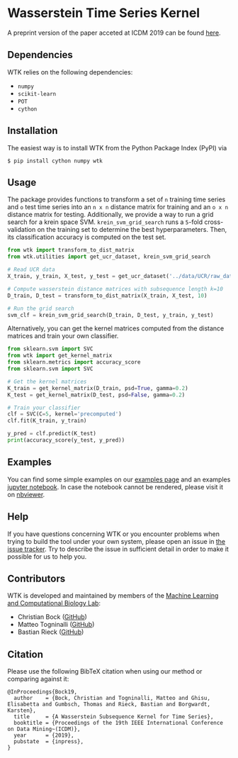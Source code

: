 # Wasserstein Time Series Kernel
A preprint version of the paper acceted at ICDM 2019 can be found [here](https://christian.bock.ml/publications/ICDM2019_WTK.pdf).

## Dependencies

WTK relies on the following dependencies:

- `numpy`
- `scikit-learn`
- `POT`
- `cython`

## Installation

The easiest way is to install WTK from the Python Package Index (PyPI) via

```
$ pip install cython numpy wtk
```

## Usage
The package provides functions to transform a set of `n` training time series and `o` test time series into an `n x n` distance matrix for training and an `o x n` distance matrix for testing.
Additionally, we provide a way to run a grid search for a krein space SVM. `krein_svm_grid_search` runs a `5`-fold
cross-validation on the training set to determine the best hyperparameters. Then, its classification accuracy is
computed on the test set.

```python
from wtk import transform_to_dist_matrix
from wtk.utilities import get_ucr_dataset, krein_svm_grid_search

# Read UCR data
X_train, y_train, X_test, y_test = get_ucr_dataset('../data/UCR/raw_data/', 'DistalPhalanxTW')

# Compute wasserstein distance matrices with subsequence length k=10
D_train, D_test = transform_to_dist_matrix(X_train, X_test, 10)

# Run the grid search
svm_clf = krein_svm_grid_search(D_train, D_test, y_train, y_test)
```

Alternatively, you can get the kernel matrices computed from the distance matrices and train your own classifier.

```python
from sklearn.svm import SVC
from wtk import get_kernel_matrix
from sklearn.metrics import accuracy_score
from sklearn.svm import SVC

# Get the kernel matrices
K_train = get_kernel_matrix(D_train, psd=True, gamma=0.2)
K_test = get_kernel_matrix(D_test, psd=False, gamma=0.2)

# Train your classifier
clf = SVC(C=5, kernel='precomputed')
clf.fit(K_train, y_train)

y_pred = clf.predict(K_test)
print(accuracy_score(y_test, y_pred))
```

## Examples

You can find some simple examples on our [examples
page](https://github.com/BorgwardtLab/WTK/tree/master/examples) and an
examples [jupyter
notebook](https://github.com/BorgwardtLab/WTK/blob/master/examples/example_notebook.ipynb).
In case the notebook cannot be rendered, please visit it on
[nbviewer](https://nbviewer.jupyter.org/github/BorgwardtLab/WTK/blob/master/examples/example_notebook.ipynb).

## Help

If you have questions concerning WTK or you encounter problems when
trying to build the tool under your own system, please open an issue in
[the issue tracker](https://github.com/BorgwardtLab/WTK/issues). Try to
describe the issue in sufficient detail in order to make it possible for
us to help you.

## Contributors

WTK is developed and maintained by members of the [Machine Learning and
Computational Biology Lab](https://www.bsse.ethz.ch/mlcb):

- Christian Bock ([GitHub](https://github.com/chrisby))
- Matteo Togninalli ([GitHub](https://github.com/mtog))
- Bastian Rieck ([GitHub](https://github.com/Pseudomanifold))

## Citation
Please use the following BibTeX citation when using our method or comparing against it:
```
@InProceedings{Bock19,
  author    = {Bock, Christian and Togninalli, Matteo and Ghisu, Elisabetta and Gumbsch, Thomas and Rieck, Bastian and Borgwardt, Karsten},
  title     = {A Wasserstein Subsequence Kernel for Time Series},
  booktitle = {Proceedings of the 19th IEEE International Conference on Data Mining~(ICDM)},
  year      = {2019},
  pubstate  = {inpress},
}
```
